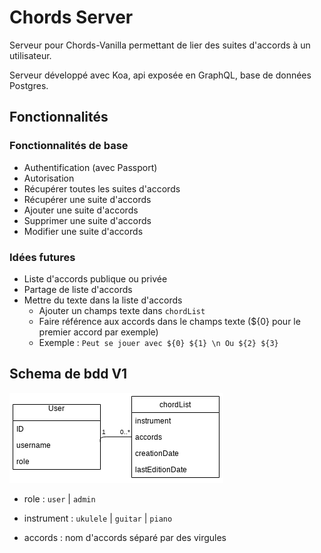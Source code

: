 # Chords Server

Serveur pour Chords-Vanilla permettant de lier des suites d'accords à un utilisateur.

Serveur développé avec Koa, api exposée en GraphQL, base de données Postgres.

## Fonctionnalités

### Fonctionnalités de base

- Authentification (avec Passport)
- Autorisation
- Récupérer toutes les suites d'accords
- Récupérer une suite d'accords
- Ajouter une suite d'accords
- Supprimer une suite d'accords
- Modifier une suite d'accords

### Idées futures

- Liste d'accords publique ou privée
- Partage de liste d'accords
- Mettre du texte dans la liste d'accords
  - Ajouter un champs texte dans `chordList`
  - Faire référence aux accords dans le champs texte (${0} pour le premier accord par exemple)
  - Exemple : `Peut se jouer avec ${0} ${1} \n Ou ${2} ${3}`

## Schema de bdd V1

![](images/schemaV1.png)

- role : `user` | `admin`

- instrument : `ukulele` | `guitar` | `piano`
- accords : nom d'accords séparé par des virgules
